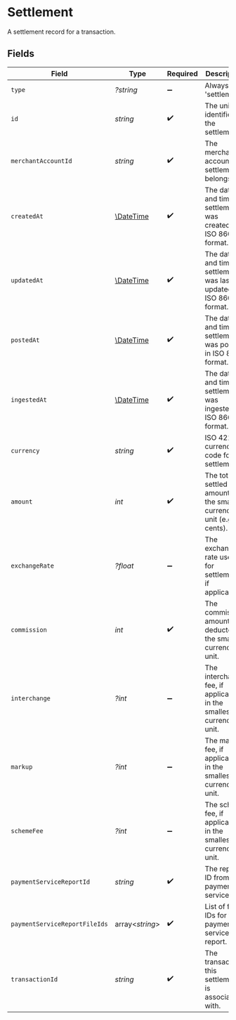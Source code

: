 # Settlement

A settlement record for a transaction.


## Fields

| Field                                                                  | Type                                                                   | Required                                                               | Description                                                            | Example                                                                |
| ---------------------------------------------------------------------- | ---------------------------------------------------------------------- | ---------------------------------------------------------------------- | ---------------------------------------------------------------------- | ---------------------------------------------------------------------- |
| `type`                                                                 | *?string*                                                              | :heavy_minus_sign:                                                     | Always 'settlement'.                                                   | settlement                                                             |
| `id`                                                                   | *string*                                                               | :heavy_check_mark:                                                     | The unique identifier for the settlement.                              | b1e2c3d4-5678-1234-9abc-1234567890ab                                   |
| `merchantAccountId`                                                    | *string*                                                               | :heavy_check_mark:                                                     | The merchant account this settlement belongs to.                       | default                                                                |
| `createdAt`                                                            | [\DateTime](https://www.php.net/manual/en/class.datetime.php)          | :heavy_check_mark:                                                     | The date and time the settlement was created, in ISO 8601 format.      | 2024-06-01T12:00:00.000Z                                               |
| `updatedAt`                                                            | [\DateTime](https://www.php.net/manual/en/class.datetime.php)          | :heavy_check_mark:                                                     | The date and time the settlement was last updated, in ISO 8601 format. | 2024-06-01T12:00:00.000Z                                               |
| `postedAt`                                                             | [\DateTime](https://www.php.net/manual/en/class.datetime.php)          | :heavy_check_mark:                                                     | The date and time the settlement was posted, in ISO 8601 format.       | 2024-06-01T12:00:00.000Z                                               |
| `ingestedAt`                                                           | [\DateTime](https://www.php.net/manual/en/class.datetime.php)          | :heavy_check_mark:                                                     | The date and time the settlement was ingested, in ISO 8601 format.     | 2024-06-01T12:00:00.000Z                                               |
| `currency`                                                             | *string*                                                               | :heavy_check_mark:                                                     | ISO 4217 currency code for the settlement.                             | EUR                                                                    |
| `amount`                                                               | *int*                                                                  | :heavy_check_mark:                                                     | The total settled amount in the smallest currency unit (e.g. cents).   | 1100                                                                   |
| `exchangeRate`                                                         | *?float*                                                               | :heavy_minus_sign:                                                     | The exchange rate used for settlement, if applicable.                  | 1                                                                      |
| `commission`                                                           | *int*                                                                  | :heavy_check_mark:                                                     | The commission amount deducted in the smallest currency unit.          | 100                                                                    |
| `interchange`                                                          | *?int*                                                                 | :heavy_minus_sign:                                                     | The interchange fee, if applicable, in the smallest currency unit.     | 50                                                                     |
| `markup`                                                               | *?int*                                                                 | :heavy_minus_sign:                                                     | The markup fee, if applicable, in the smallest currency unit.          | 10                                                                     |
| `schemeFee`                                                            | *?int*                                                                 | :heavy_minus_sign:                                                     | The scheme fee, if applicable, in the smallest currency unit.          | 5                                                                      |
| `paymentServiceReportId`                                               | *string*                                                               | :heavy_check_mark:                                                     | The report ID from the payment service.                                | a1b2c3d4-5678-1234-9abc-1234567890ab                                   |
| `paymentServiceReportFileIds`                                          | array<*string*>                                                        | :heavy_check_mark:                                                     | List of file IDs for the payment service report.                       | [<br/>"f1e2d3c4-5678-1234-9abc-1234567890ab"<br/>]                     |
| `transactionId`                                                        | *string*                                                               | :heavy_check_mark:                                                     | The transaction this settlement is associated with.                    | 7099948d-7286-47e4-aad8-b68f7eb44591                                   |